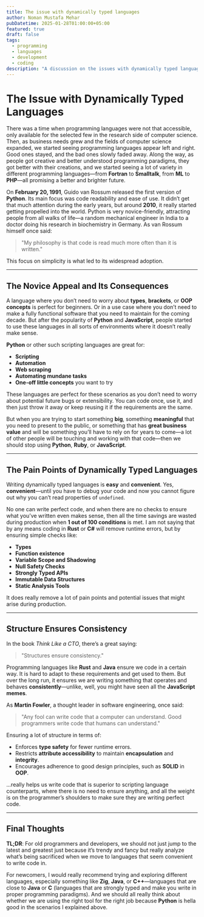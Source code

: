 ```yaml
---
title: The issue with dynamically typed languages
author: Noman Mustafa Mehar
pubDatetime: 2025-01-28T01:00:00+05:00
featured: true
draft: false
tags:
  - programming
  - languages
  - development
  - coding  
description: "A discussion on the issues with dynamically typed languages and why we should be careful when using them for large-scale projects."
---
```


# The Issue with Dynamically Typed Languages

There was a time when programming languages were not that accessible, only available for the selected few in the research side of computer science. Then, as business needs grew and the fields of computer science expanded, we started seeing programming languages appear left and right. Good ones stayed, and the bad ones slowly faded away. Along the way, as people got creative and better understood programming paradigms, they got better with their creations, and we started seeing a lot of variety in different programming languages—from **Fortran** to **Smalltalk**, from **ML** to **PHP**—all promising a better and brighter future.

On **February 20, 1991**, Guido van Rossum released the first version of **Python**. Its main focus was code readability and ease of use. It didn’t get that much attention during the early years, but around **2010**, it really started getting propelled into the world. Python is very novice-friendly, attracting people from all walks of life—a random mechanical engineer in India to a doctor doing his research in biochemistry in Germany. As van Rossum himself once said:

> "My philosophy is that code is read much more often than it is written."

This focus on simplicity is what led to its widespread adoption.

---

## The Novice Appeal and Its Consequences

A language where you don’t need to worry about **types**, **brackets**, or **OOP concepts** is perfect for beginners. Or in a use case where you don’t need to make a fully functional software that you need to maintain for the coming decade. But after the popularity of **Python** and **JavaScript**, people started to use these languages in all sorts of environments where it doesn’t really make sense.

**Python** or other such scripting languages are great for:

* **Scripting**
* **Automation**
* **Web scraping**
* **Automating mundane tasks**
* **One-off little concepts** you want to try

These languages are perfect for these scenarios as you don’t need to worry about potential future bugs or extensibility. You can code once, use it, and then just throw it away or keep reusing it if the requirements are the same.

But when you are trying to start something **big**, something **meaningful** that you need to present to the public, or something that has **great business value** and will be something you’ll have to rely on for years to come—a lot of other people will be touching and working with that code—then we should stop using **Python**, **Ruby**, or **JavaScript**.

---

## The Pain Points of Dynamically Typed Languages

Writing dynamically typed languages is **easy** and **convenient**. Yes, **convenient**—until you have to debug your code and now you cannot figure out why you can’t read properties of `undefined`.

No one can write perfect code, and when there are no checks to ensure what you’ve written even makes sense, then all the time savings are wasted during production when **1 out of 100 conditions** is met. I am not saying that by any means coding in **Rust** or **C#** will remove runtime errors, but by ensuring simple checks like:

* **Types**
* **Function existence**
* **Variable Scope and Shadowing**
* **Null Safety Checks**
* **Strongly Typed APIs**
* **Immutable Data Structures**
* **Static Analysis Tools**

It does really remove a lot of pain points and potential issues that might arise during production.

---

## Structure Ensures Consistency

In the book *Think Like a CTO*, there’s a great saying:

> "Structures ensure consistency."

Programming languages like **Rust** and **Java** ensure we code in a certain way. It is hard to adapt to these requirements and get used to them. But over the long run, it ensures we are writing something that operates and behaves **consistently**—unlike, well, you might have seen all the **JavaScript memes**.

As **Martin Fowler**, a thought leader in software engineering, once said:

> "Any fool can write code that a computer can understand. Good programmers write code that humans can understand."

Ensuring a lot of structure in terms of:

* Enforces **type safety** for fewer runtime errors.
* Restricts **attribute accessibility** to maintain **encapsulation** and **integrity**.
* Encourages adherence to good design principles, such as **SOLID** in **OOP**.

...really helps us write code that is superior to scripting language counterparts, where there is no need to ensure anything, and all the weight is on the programmer’s shoulders to make sure they are writing perfect code.

---

## Final Thoughts

**TL;DR**: For old programmers and developers, we should not just jump to the latest and greatest just because it’s trendy and fancy but really analyze what’s being sacrificed when we move to languages that seem convenient to write code in.

For newcomers, I would really recommend trying and exploring different languages, especially something like **Zig**, **Java**, or **C++**—languages that are close to **Java** or **C** (languages that are strongly typed and make you write in proper programming paradigms). And we should all really think about whether we are using the right tool for the right job because **Python** is hella good in the scenarios I explained above.


